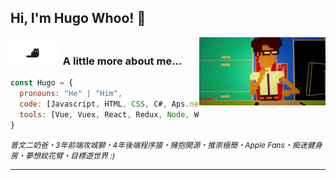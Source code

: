 
<h2> Hi, I'm Hugo Whoo! 👋</h2>
<img align='right' src="images/coding.gif" width="40%">


### <img src="images/cat.gif" width="80"> A little more about me...  

```javascript
const Hugo = {
  pronouns: "He" | "Him",
  code: [Javascript, HTML, CSS, C#, Aps.net],
  tools: [Vue, Vuex, React, Redux, Node, Webpack, Git, Antd, Miniprogram, VSCode]
}
```

<em style="font-size:12px;">普文二奶爸・3年前端攻城獅・4年後端程序猿・擁抱開源・推崇極簡・Apple Fans・痴迷健身房・夢想紋花臂・目標遊世界 :)</em>

---

<!--
[![Blog-in-chinese](icons/blog.png)](https://www.huzizi.com/)
[![Weibo-微博](icons/weibo.png)](https://www.weibo.com/cojis/)
[![Instagram](icons/instagram.png)](https://www.instagram.com/jirouzizi/)
[![Instagram](icons/twitter.png)](https://www.twitter.com/jirouzizi/)
-->
<!--
<p align="center">
 <a href="https://weibo.com/cojis"><img src="https://img.shields.io/website?color=e6172d&label=Weibo&style=for-the-badge&up_message=@%E8%83%A1%E8%87%AA%E8%87%AA&url=https%3A%2F%2Fweibo.com%2Fcojis" alt="微博" /></a>
 <a href="https://instagram.com/jirouzizi"><img src="https://img.shields.io/website?color=4285f4&label=Instagram&style=for-the-badge&up_message=@jirouzizi&url=https%3A%2F%2Fwww.instagram.com" alt="Instagram" /></a>
 <a href="https://twitter.com/jirouzizi"><img src="https://img.shields.io/website?color=e6172d&label=Twitter&style=for-the-badge&up_message=@jirouzizi&url=https%3A%2F%2Fwww.instagram.com" alt="Twitter" /></a>
</p>
-->



<!--
- 🔭 I’m currently working on ...
- 🌱 I’m currently learning ...
- 👯 I’m looking to collaborate on ...
- 🤔 I’m looking for help with ...
- 💬 Ask me about ...
- 📫 How to reach me: ...
- 😄 Pronouns: ...
- ⚡ Fun fact: ...
-->
